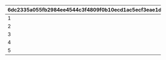 |6dc2335a055fb2984ee4544c3f4809f0b10ecd1ac5ecf3eae1d853d704557321|cd4888473c9b9ba9e99509e4239bb0d8f8859a279734780683d7fddc7dbfe86a|9543aeb1732b2d13799c08d55786c66ee9afaf3b40a3705f4d684aede81652d9|cd78fde01990193bf8b2190a39f86b2b16f9bf275c0847b0bf19d128cab94f0a|f9ced1f76c5daf2311fc4a17ba5c28ae1ce86145898c04bd12c98c1cfd106295|b612144817f82c2b9eb32b6d3657a8051c4eeb0ca648026fb86d66ce76653015|6d36415b767419759727cc49d7d065b224a56476e47553dea5ff5bbad5065e27|56eee6709324bb0eeed8a978f3fd7cf3c51c3a368a3bd5dc9b3d1fe4164ce8c8|
| --- | --- | --- | --- | --- | --- | --- | --- |
|1|440|0|1|4|4000|100|400|
|2|1100|0|2|10|10000|120|1000|
|3|1540|0|3|12|14000|140|1400|
|4|2200|0|4|14|20000|170|2000|
|5|2970|0|5|18|27000|200|2700|